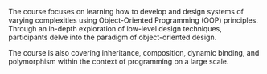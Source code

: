 The course focuses on learning how to develop and design systems of varying complexities using Object-Oriented Programming (OOP) principles. 
Through an in-depth exploration of low-level design techniques, participants delve into the paradigm of object-oriented design.

The course is also covering inheritance, composition, dynamic binding, and polymorphism within the context of programming on a large scale.
